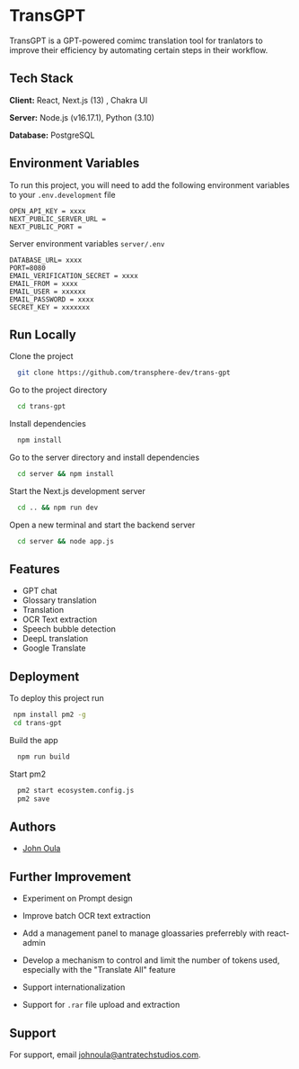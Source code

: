 
# TransGPT

TransGPT is a GPT-powered comimc translation tool for tranlators to improve their efficiency by automating certain steps in their workflow.



## Tech Stack

**Client:** React, Next.js (13) , Chakra UI

**Server:** Node.js (v16.17.1), Python (3.10)

**Database:** PostgreSQL


## Environment Variables

To run this project, you will need to add the following environment variables to your `.env.development` file

```
OPEN_API_KEY = xxxx
NEXT_PUBLIC_SERVER_URL = 
NEXT_PUBLIC_PORT = 
```
Server environment variables `server/.env`

```
DATABASE_URL= xxxx
PORT=8080
EMAIL_VERIFICATION_SECRET = xxxx
EMAIL_FROM = xxxx
EMAIL_USER = xxxxxx
EMAIL_PASSWORD = xxxx
SECRET_KEY = xxxxxxx
```

## Run Locally

Clone the project

```bash
  git clone https://github.com/transphere-dev/trans-gpt
```

Go to the project directory

```bash
  cd trans-gpt
```

Install dependencies

```bash
  npm install 
```
Go to the server directory and install dependencies

```bash
  cd server && npm install
```

Start the Next.js development server

```bash
  cd .. && npm run dev
```


Open a new terminal and start the backend server

```bash
  cd server && node app.js
```


## Features

- GPT chat
- Glossary translation
- Translation
- OCR Text extraction
- Speech bubble detection
- DeepL translation
- Google Translate


## Deployment

To deploy this project run

```bash
 npm install pm2 -g
 cd trans-gpt
```
Build the app
```bash
  npm run build
```
Start pm2
```bash
  pm2 start ecosystem.config.js
  pm2 save
```


## Authors

- [John Oula](https://www.github.com/John-Oula)


## Further Improvement

- Experiment on Prompt design

- Improve batch OCR text extraction

- Add a management panel to manage gloassaries preferrebly with react-admin

- Develop a mechanism to control and limit the number of tokens used, especially with the "Translate All" feature

- Support internationalization

- Support for `.rar` file upload and extraction


## Support

For support, email johnoula@antratechstudios.com.


